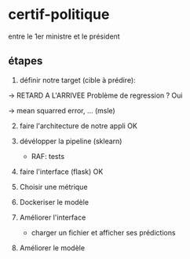 # certif-politique
entre le 1er ministre et le président


## étapes

1) définir notre target (cible à prédire):

-> RETARD A L'ARRIVEE
Problème de regression ? Oui

-> mean squarred error, ... (msle)


2) faire l'architecture de notre appli
OK

3) dévélopper la pipeline (sklearn)
    - RAF: tests
    
4) faire l'interface (flask)
OK

5) Choisir une métrique

6) Dockeriser le modèle

7) Améliorer l'interface
    -   charger un fichier et afficher ses prédictions

8) Améliorer le modèle